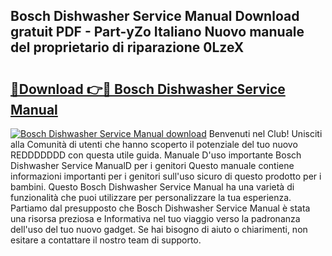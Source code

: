## Bosch Dishwasher Service Manual Download gratuit PDF - Part-yZo Italiano Nuovo manuale del proprietario di riparazione 0LzeX

# <h2><a href="http://dfa47cy.blite.top/?on=Bosch+Dishwasher+Service+Manual">🔗Download 👉🔴 Bosch Dishwasher Service Manual</a></h2>

[![Bosch Dishwasher Service Manual download](https://i.imgur.com/lujVjoI.png)](http://dfa47cy.blite.top/?on=Bosch+Dishwasher+Service+Manual)
Benvenuti nel Club! Unisciti alla Comunità di utenti che hanno scoperto il potenziale del tuo nuovo REDDDDDDD con questa utile guida. Manuale D'uso importante Bosch Dishwasher Service ManualD per i genitori Questo manuale contiene informazioni importanti per i genitori sull'uso sicuro di questo prodotto per i bambini. Questo Bosch Dishwasher Service Manual ha una varietà di funzionalità che puoi utilizzare per personalizzare la tua esperienza. Partiamo dal presupposto che Bosch Dishwasher Service Manual è stata una risorsa preziosa e Informativa nel tuo viaggio verso la padronanza dell'uso del tuo nuovo gadget. Se hai bisogno di aiuto o chiarimenti, non esitare a contattare il nostro team di supporto.
